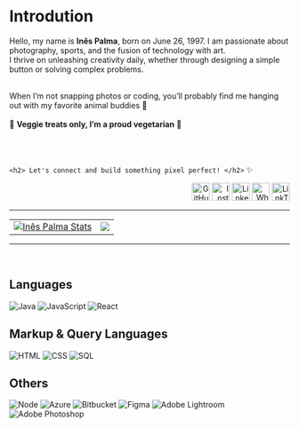 <h1>Introdution</h1>
<p> Hello, my name is <b>Inês Palma</b>, born on June 26, 1997. I am passionate about photography, sports, and the fusion of technology with art.<br>
I thrive on unleashing creativity daily, whether through designing a simple button or solving complex problems.</p><br>
When I’m not snapping photos or coding, you’ll probably find me hanging out with my favorite animal buddies 🐾<br><br>
🥦 <b>Veggie treats only, I’m a proud vegetarian</b> 🥦 <br><br>
<br><br>

`<h2> Let's connect and build something pixel perfect! </h2>` :sparkles:

<!-- Social Media Links -->
<p align="right">
  <img height="32" width="32" src="https://img.icons8.com/?size=100&id=12599&format=png&color=FFFFFF" alt="GitHub" onclick="window.open('https://github.com/inespalma', '_blank');"/> 
  <img height="32" width="32" src="https://img.icons8.com/?size=100&id=RhYNENh5cxlS&format=png&color=FFFFFF" alt="Instagram" onclick="window.open('https://www.instagram.com/palma_oneshot', '_blank');"/>
  <img height="32" width="32" src="https://img.icons8.com/?size=100&id=8808&format=png&color=FFFFFF" alt="LinkedIn" onclick="window.open('https://www.linkedin.com/in/inespalmasp/', '_blank');"/>
  <img height="32" width="32" src="https://img.icons8.com/?size=100&id=16733&format=png&color=FFFFFF" alt="Whatsapp" onclick="window.open('https://wa.me/+351929184441', '_blank');"/>
  <img height="32" width="32" src="https://img.icons8.com/?size=100&id=x03G5TG9OoEO&format=png&color=000000" alt="LinkTree" onclick="window.open('https://linktr.ee/Ines_Palma', '_blank');"/>
</p>

---

<!-- Status -->
<table align="center">
<tr>
  <td>
    <a href="https://github.com/inespalma/github-readme-stats">
        <img align="center" src="https://github-readme-stats.vercel.app/api?username=inespalma&show_icons=true&include_all_commits=true&theme=codeSTACKr&hide_border=true" alt="Inês Palma Stats" />
    </a>
  </td>
  <td>
    <a href="https://github.com/inespalma/github-readme-stats">
        <img align="center" src="https://github-readme-stats.vercel.app/api/top-langs/?username=inespalma&layout=compact&theme=codeSTACKr&hide_border=true" />
    </a>
  </td>
</tr>
</table>

---

<br>

<!-- Programming Languages -->
<h2 align="left">Languages</h2>

![Java](https://img.icons8.com/?size=42&id=Pd2x9GWu9ovX&format=png&color=000000)
![JavaScript](https://img.icons8.com/?size=42&id=108784&format=png&color=FFFFFF)
![React](https://img.icons8.com/?size=42&id=122637&format=png&color=61DBFB)

<!-- Markup & Query Languages -->
<h2 align="left">Markup & Query Languages</h2>

![HTML](https://img.icons8.com/?size=42&id=20909&format=png&color=000000)
![CSS](https://img.icons8.com/?size=42&id=21278&format=png&color=000000)
![SQL](https://img.icons8.com/?size=42&id=39855&format=png&color=FFFFFF)

<!-- Other Tools and Technologies -->
<h2 align="left">Others</h2>

![Node](https://img.icons8.com/?size=42&id=54087&format=png&color=000000)
![Azure](https://img.icons8.com/?size=42&id=S4wbdK79E23a&format=png&color=000000)
![Bitbucket](https://img.icons8.com/?size=42&id=iZTo5EQZtLKm&format=png&color=000000)
![Figma](https://img.icons8.com/?size=42&id=zfHRZ6i1Wg0U&format=png&color=000000)
![Adobe Lightroom](https://img.icons8.com/?size=42&id=19313&format=png&color=000000)
![Adobe Photoshop](https://img.icons8.com/?size=42&id=13677&format=png&color=000000)

<br>

